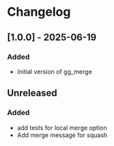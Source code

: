 # Changelog

## \[1.0.0\] - 2025-06-19

### Added

- Initial version of gg\_merge

## Unreleased

### Added

- add tests for local merge option
- Add merge message for squash
